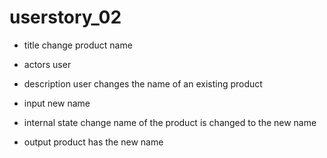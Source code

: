 # userstory_02

* title
change product name

* actors
user

* description
user changes the name of an existing product

* input
new name

* internal state change
name of the product is changed to the new name

* output
product has the new name